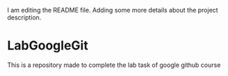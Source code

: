 I am editing the README file. Adding some more details about the project description.
# LabGoogleGit
This is a repository made to complete the lab task of google github course
